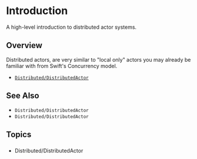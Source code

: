 # Introduction

A high-level introduction to distributed actor systems.

## Overview

Distributed actors, are very similar to "local only" actors you may already be familiar with from Swift's Concurrency model. <TODO TODO>

- [`Distributed/DistributedActor`](https://example.com)

## See Also

- `Distributed/DistributedActor`
- ``Distributed/DistributedActor``

## Topics

### 

- Distributed/DistributedActor
